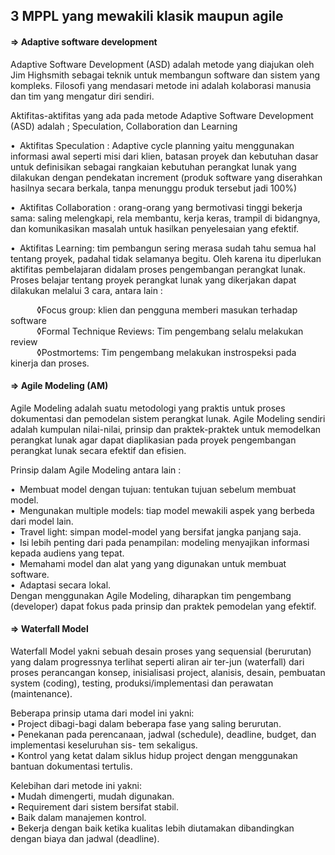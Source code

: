 <h2>3 MPPL yang mewakili klasik maupun agile</h2>
<h4>⇒ Adaptive software development</h4>
Adaptive Software Development (ASD) adalah metode yang diajukan oleh Jim Highsmith sebagai teknik untuk membangun software dan sistem yang kompleks. Filosofi yang mendasari metode ini adalah kolaborasi manusia dan tim yang mengatur diri sendiri.

Aktifitas-aktifitas yang ada pada metode Adaptive Software Development (ASD) adalah ; Speculation, Collaboration dan Learning

&bull;&ensp;Aktifitas Speculation : Adaptive cycle planning yaitu menggunakan informasi awal seperti misi dari klien, batasan proyek dan kebutuhan dasar untuk definisikan sebagai rangkaian kebutuhan perangkat lunak yang dilakukan dengan pendekatan increment (produk software yang diserahkan hasilnya secara berkala, tanpa menunggu produk tersebut jadi 100%)

&bull;&ensp;Aktifitas Collaboration : orang-orang yang bermotivasi tinggi bekerja sama: saling melengkapi, rela membantu, kerja keras, trampil di bidangnya, dan komunikasikan masalah untuk hasilkan penyelesaian yang efektif.

&bull;&ensp;Aktifitas Learning: tim pembangun sering merasa sudah tahu semua hal tentang proyek, padahal tidak selamanya begitu. Oleh karena itu diperlukan aktifitas pembelajaran didalam proses pengembangan perangkat lunak. Proses belajar tentang proyek perangkat lunak yang dikerjakan dapat dilakukan melalui 3 cara, antara lain :

&emsp;&emsp;&emsp;&loz;Focus group: klien dan pengguna memberi masukan terhadap software<br>
&emsp;&emsp;&emsp;&loz;Formal Technique Reviews: Tim pengembang selalu melakukan review<br>
&emsp;&emsp;&emsp;&loz;Postmortems: Tim pengembang melakukan instrospeksi pada kinerja dan proses.<br>


<h4>⇒ Agile Modeling (AM)</h4>
Agile Modeling adalah suatu metodologi yang praktis untuk proses dokumentasi dan pemodelan sistem perangkat lunak. Agile Modeling sendiri adalah kumpulan nilai-nilai, prinsip dan praktek-praktek untuk memodelkan perangkat lunak agar dapat diaplikasian pada proyek pengembangan perangkat lunak secara efektif dan efisien.

Prinsip dalam Agile Modeling antara lain :

&bull;&ensp;Membuat model dengan tujuan: tentukan tujuan sebelum membuat model.<br>
&bull;&ensp;Mengunakan multiple models: tiap model mewakili aspek yang berbeda dari model lain.<br>
&bull;&ensp;Travel light: simpan model-model yang bersifat jangka panjang saja.<br>
&bull;&ensp;Isi lebih penting dari pada penampilan: modeling menyajikan informasi kepada audiens
yang tepat.<br>
&bull;&ensp;Memahami model dan alat yang yang digunakan untuk membuat software.<br>
&bull;&ensp;Adaptasi secara lokal.<br>
Dengan menggunakan Agile Modeling, diharapkan tim pengembang (developer) dapat fokus pada prinsip dan praktek pemodelan yang efektif.


<h4>⇒ Waterfall Model</h4>
Waterfall Model yakni sebuah desain  proses yang sequensial (berurutan) yang dalam progressnya terlihat seperti aliran air ter-jun (waterfall) dari proses perancangan konsep, inisialisasi project, alanisis, desain, pembuatan system (coding), testing, produksi/implementasi dan perawatan (maintenance).<br>

Beberapa prinsip utama dari model ini yakni:<br>
• Project dibagi-bagi dalam beberapa fase yang saling berurutan.<br>
• Penekanan  pada  perencanaan,   jadwal  (schedule), deadline, budget, dan implementasi keseluruhan sis-
tem sekaligus.<br>
• Kontrol yang ketat dalam siklus hidup project dengan menggunakan bantuan dokumentasi tertulis.<br>

Kelebihan dari metode ini yakni:<br>
• Mudah dimengerti, mudah digunakan.<br>
• Requirement dari sistem bersifat stabil.<br>
• Baik dalam manajemen kontrol.<br>
• Bekerja dengan baik ketika kualitas lebih diutamakan dibandingkan dengan biaya dan jadwal (deadline).<br>

